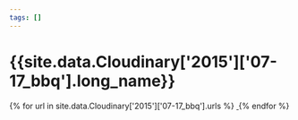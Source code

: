 ```yaml
---
tags: []
---
```

<div itemscope itemtype="http://schema.org/Photograph">
  <h1>{{site.data.Cloudinary['2015']['07-17_bbq'].long_name}}</h1>
  {% for url in site.data.Cloudinary['2015']['07-17_bbq'].urls %}
    <a itemprop="image" class="swipebox" title="" href="{{ site.cloudinary.baseurl }}/{{ url }}">
      <img alt="" itemprop="thumbnailUrl" src="{{ site.cloudinary.baseurl }}/h_150/{{ url }}" />
      <meta itemprop="isFamilyFriendly" content="true" />
    </a>
  {% endfor %}
</div>
